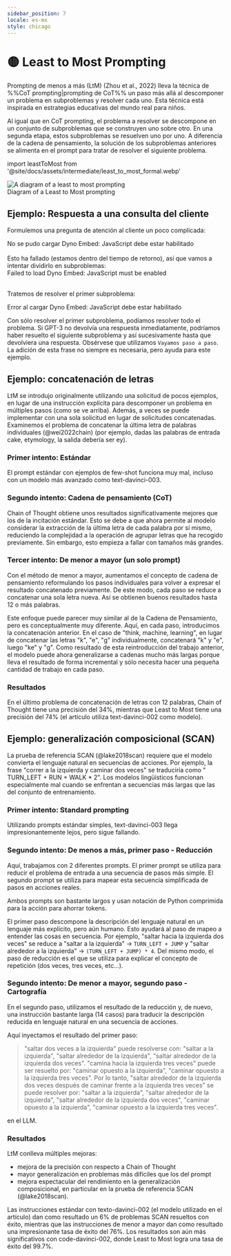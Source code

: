 ```yaml
---
sidebar_position: 7
locale: es-mx
style: chicago
---
```


# 🟡 Least to Most Prompting

Prompting de menos a más (LtM) (Zhou et al., 2022) lleva la técnica de %%CoT prompting|prompting de CoT%% un paso más allá al descomponer un problema en subproblemas y resolver cada uno. Esta técnica está inspirada en estrategias educativas del mundo real para niños.

Al igual que en CoT prompting, el problema a resolver se descompone en un conjunto de subproblemas que se construyen uno sobre otro. En una segunda etapa, estos subproblemas se resuelven uno por uno. A diferencia de la cadena de pensamiento, la solución de los subproblemas anteriores se alimenta en el prompt para tratar de resolver el siguiente problema.

import leastToMost from '@site/docs/assets/intermediate/least_to_most_formal.webp'

<div style={{textAlign: 'center'}}>
  <img src={leastToMost} style={{width: "600px"}}
        alt="A diagram of a least to most prompting" />
</div>

<div style={{textAlign: 'center'}}>
   Diagram of a Least to Most prompting
</div>

## Ejemplo: Respuesta a una consulta del cliente

Formulemos una pregunta de atención al cliente un poco complicada:

<div trydyno-embed="" openai-model="text-davinci-003" initial-prompt="CONSULTA DEL CLIENTE:\nAcabo de comprar una camiseta de tu colección Arnold el 1 de marzo. Vi que estaba en descuento, así que compré una camisa que originalmente costaba $30 y obtuve un 40% de descuento. Vi que tienes un nuevo descuento del 50% para las camisetas. ¿Me pregunto si puedo devolver la camisa y tener suficiente crédito en la tienda para comprar dos de tus camisetas?\n\nINSTRUCCIONES:\nEres un agente de servicio al cliente encargado de responder amablemente a las consultas de los clientes. Las devoluciones son permitidas dentro de los 30 días. La fecha de hoy es el 29 de marzo. Actualmente hay un descuento del 50% en todas las camisetas. Los precios de las camisetas van desde $18-$100 en tu tienda. No inventes ninguna información sobre las políticas de descuento." initial-response="Gracias por su consulta. Desafortunadamente, como compró la camiseta el 1 de marzo, está fuera de nuestra política de devoluciones de 30 días. Sin embargo, actualmente tenemos un descuento del 50% en todas las camisetas, por lo que podría comprar dos camisetas con el mismo monto de crédito en la tienda. Los precios de nuestras camisetas van desde $18-$100. Por favor, háganos saber si tiene alguna otra pregunta." max-tokens="256" box-rows="16" model-temp="0" top-p="0">
    <noscript>No se pudo cargar Dyno Embed: JavaScript debe estar habilitado</noscript>
</div>
<br/>Esto ha fallado (estamos dentro del tiempo de retorno), así que vamos a intentar dividirlo en subproblemas:

<div trydyno-embed="" openai-model="text-davinci-003" initial-prompt="CONSULTA DEL CLIENTE:\nAcabo de comprar una camiseta de tu colección Arnold el 1 de marzo. Vi que estaba en descuento, así que compré una camiseta que originalmente costaba $30, y obtuve un 40% de descuento. Vi que tienes un nuevo descuento para camisetas al 50%. Me pregunto si puedo devolver la camiseta y tener suficiente crédito en la tienda para comprar dos de tus camisetas.\n\nINSTRUCCIONES:\nEres un agente de servicio al cliente encargado de responder amablemente a las consultas de los clientes. Las devoluciones son permitidas dentro de los 30 días. La fecha de hoy es el 29 de marzo. Actualmente hay un descuento del 50% en todas las camisetas. Los precios de las camisetas van desde $18-$100 en tu tienda. No inventes información sobre las políticas de descuento.\n¿Qué subproblemas deben resolverse antes de responder la consulta?" initial-response="1. Determinar si el cliente se encuentra dentro de la ventana de devolución de 30 días.\n2. Calcular la cantidad de crédito en la tienda que el cliente recibiría si devolviera la camiseta.\n3. Calcular el costo de dos camisetas con el actual descuento del 50%.\n4. Determinar si el cliente tiene suficiente crédito en la tienda para comprar dos camisetas." max-tokens="256" box-rows="12" model-temp="0" top-p="0">
    <noscript>Failed to load Dyno Embed: JavaScript must be enabled</noscript>
</div>

<br/>Tratemos de resolver el primer subproblema:

<div trydyno-embed="" openai-model="text-davinci-003" initial-prompt="CONSULTA DEL CLIENTE:\nAcabo de comprar una camiseta de la colección Arnold el 1 de marzo. Vi que estaba en descuento, así que compré una camiseta que originalmente costaba $30, y obtuve un 40% de descuento. Vi que tienen un nuevo descuento para camisetas del 50%. Me pregunto si puedo devolver la camiseta y tener suficiente crédito en la tienda para comprar dos de sus camisetas.\n\nINSTRUCCIONES:\nEres un agente de servicio al cliente encargado de responder amablemente a las consultas de los clientes. Las devoluciones se permiten dentro de los 30 días. La fecha de hoy es el 29 de marzo. Actualmente hay un descuento del 50% en todas las camisetas. Los precios de las camisetas oscilan entre $18 y $100 en su tienda. No invente ninguna información sobre políticas de descuento.\nDetermina si el cliente está dentro de la ventana de devolución de 30 días. Vamos paso a paso." initial-response="Sí, el cliente se encuentra dentro de la ventana de devolución de 30 días. El cliente compró la camiseta el 1 de marzo y la fecha de hoy es el 29 de marzo, lo que está dentro de la ventana de devolución de 30 días. \n\nPor lo tanto, el cliente es elegible para devolver la camiseta y recibir un crédito en la tienda por la compra. El cliente puede usar el crédito en la tienda para comprar dos camisetas con el actual descuento del 50%." max-tokens="256" box-rows="19" model-temp="0" top-p="0">
    <noscript>Error al cargar Dyno Embed: JavaScript debe estar habilitado</noscript>
</div>

Con sólo resolver el primer subproblema, podíamos resolver todo el problema. Si GPT-3 no devolvía una respuesta inmediatamente, podríamos haber resuelto el siguiente subproblema y así sucesivamente hasta que devolviera una respuesta. Obsérvese que utilizamos `Vayamos paso a paso`. La adición de esta frase no siempre es necesaria, pero ayuda para este ejemplo.

## Ejemplo: concatenación de letras

LtM se introdujo originalmente utilizando una solicitud de pocos ejemplos, en lugar de una instrucción explícita para descomponer un problema en múltiples pasos (como se ve arriba). Además, a veces se puede implementar con una sola solicitud en lugar de solicitudes concatenadas. Examinemos el problema de concatenar la última letra de palabras individuales (@wei2022chain) (por ejemplo, dadas las palabras de entrada cake, etymology, la salida debería ser ey).

### Primer intento: Estándar

El prompt estándar con ejemplos de few-shot funciona muy mal, incluso con un modelo más avanzado como text-davinci-003.

<div trydyno-embed="" openai-model="text-davinci-003"
     initial-prompt="Q: think, machine\nA: ke\n\nQ: learning, reasoning, generalization\nA: ggn\n\nQ: artificial, intelligence\nA: le\n\nQ: transformer, language, vision\nA: ren\n\nQ: foo,bar,baz,blip\nA:"
     initial-response="lip"
     max-tokens="256" box-rows="18"
     model-temp="0.2" ></div>

### Segundo intento: Cadena de pensamiento (CoT)

Chain of Thought obtiene unos resultados significativamente mejores que los de la incitación estándar. Esto se debe a que ahora permite al modelo considerar la extracción de la última letra de cada palabra por sí mismo, reduciendo la complejidad a la operación de agrupar letras que ha recogido previamente. Sin embargo, esto empieza a fallar con tamaños más grandes.

<div trydyno-embed="" openai-model="text-davinci-003"
     initial-prompt="Q: think, machine\nA: La última letra de &#34;think&#34; es &#34;k&#34;. La última letra de &#34;machine&#34; es &#34;e&#34;. Entonces &#34;think, machine&#34; es &#34;ke&#34;.\n\nQ: learning, reasoning, generalization\nA: La última letra de &#34;learning&#34; es &#34;g&#34;. La última letra de &#34;reasoning&#34; es &#34;n&#34;. La última letra de &#34;generalization&#34; es &#34;n&#34;. Entonces &#34;learning, reasoning, generalization&#34; es &#34;ggn&#34;.\n\nQ: artificial, intelligence\nA: La última letra de &#34;artificial&#34; es &#34;l&#34;. La última letra de &#34;intelligence&#34; es &#34;e&#34;. Entonces &#34;artificial, intelligence&#34; es &#34;le&#34;.\n\nQ: transformer, language, vision\nA: La última letra de &#34;transformer&#34; es &#34;r&#34;. La última letra de &#34;language&#34; es &#34;e&#34;. La última letra de &#34;vision&#34; es &#34;n&#34;. Entonces &#34;transformer, language, vision&#34; es &#34;ren&#34;.\n\nQ: foo,bar,baz,blip\nA:"
     initial-response="La última letra de &#34;foo&#34; es &#34;o&#34;. La última letra de &#34;bar&#34; es &#34;r&#34;. La última letra de &#34;baz&#34; es &#34;z&#34;. La última letra de &#34;blip&#34; es &#34;p&#34;. Por lo tanto, &#34;foo,bar,baz,blip&#34; es &#34;orzp&#34;."
     max-tokens="256" box-rows="18"
     model-temp="0.2" ></div>

### Tercer intento: De menor a mayor (un solo prompt)

Con el método de menor a mayor, aumentamos el concepto de cadena de pensamiento reformulando los pasos individuales para volver a expresar el resultado concatenado previamente. De este modo, cada paso se reduce a concatenar una sola letra nueva. Así se obtienen buenos resultados hasta 12 o más palabras.

Este enfoque puede parecer muy similar al de la Cadena de Pensamiento, pero es conceptualmente muy diferente. Aquí, en cada paso, introducimos la concatenación anterior. En el caso de "think, machine, learning", en lugar de concatenar las letras "k", "e", "g" individualmente, concatenará "k" y "e", luego "ke" y "g". Como resultado de esta reintroducción del trabajo anterior, el modelo puede ahora generalizarse a cadenas mucho más largas porque lleva el resultado de forma incremental y sólo necesita hacer una pequeña cantidad de trabajo en cada paso.

<div trydyno-embed="" openai-model="text-davinci-003"
     initial-prompt="Q: think, machine\nA: La última letra de &#34;think&#34; es &#34;k&#34;. La última letra de &#34;machine&#34; es &#34;e&#34;. Concatenando &#34;k&#34; y &#34;e&#34; nos da &#34;ke&#34;. Entonces &#34;think, machine&#34; nos da &#34;ke&#34;.\n\nQ: think, machine, learning\nA: &#34;think, machine&#34; entrega &#34;ke&#34;. La última letra de &#34;learning&#34; es &#34;g&#34;. Concatenando &#34;ke&#34; y &#34;g&#34; nos da &#34;keg&#34;. Entonces &#34;think, machine, learning&#34; es &#34;keg&#34;.\n\nQ: transformer, language\nA: La última letra de &#34;transformer&#34; es &#34;r&#34;. La última letra de &#34;language&#34; es &#34;e&#34;. Concatenando &#34;r&#34; y &#34;e&#34; nos da &#34;re&#34;. Entonces &#34;transformer, language&#34; es &#34;re&#34;.\n\nQ: transformer, language, vision\nA: &#34;transformer, language&#34; entrega &#34;re&#34;. La última letra de &#34;vision&#34; es &#34;n&#34;. Concatenando &#34;re&#34; y &#34;n&#34; nos da &#34;ren&#34;. Entonces &#34;transformer, language, vision&#34; es &#34;ren&#34;.\n\nQ: foo,bar,baz,blip,learn,prompting,world,shaking,event,dancefloor,prisma,giraffe\nA:"
     initial-response="La última letra de &#34;foo&#34; es &#34;o&#34;. La última letra de &#34;bar&#34; es &#34;r&#34;. Concatenando &#34;o&#34; y &#34;r&#34; nos da &#34;or&#34;. La última letra de &#34;baz&#34; es &#34;z&#34;. Concatenando &#34;or&#34; y &#34;z&#34; nos da &#34;orz&#34;. La última letra de &#34;blip&#34; es &#34;p&#34;. Concatenando &#34;orz&#34; y &#34;p&#34; nos da &#34;orzp&#34;. La última letra de &#34;learn&#34; es &#34;n&#34;. Concatenando &#34;orzp&#34; y &#34;n&#34; nos da &#34;orzpn&#34;. La última letra de &#34;prompting&#34; es &#34;g&#34;. Concatenando &#34;orzpn&#34; y &#34;g&#34; nos da &#34;orzpng&#34;. La última letra de &#34;world&#34; es &#34;d&#34;. Concatenando &#34;orzpng&#34; y &#34;d&#34; nos da &#34;orzpngd&#34;. La última letra de &#34;shaking&#34; es &#34;g&#34;. Concatenando &#34;orzpngd&#34; y &#34;g&#34; nos da &#34;orzpngdg&#34;. La última letra de &#34;event&#34; es &#34;t&#34;. Concatenando &#34;orzpngdg&#34; y &#34;t&#34; nos da &#34;orzpngdgt&#34;."
     max-tokens="256" box-rows="18"
     model-temp="0.2" ></div>

### Resultados

En el último problema de concatenación de letras con 12 palabras, Chain of Thought tiene una precisión del 34%, mientras que Least to Most tiene una precisión del 74% (el artículo utiliza text-davinci-002 como modelo).

## Ejemplo: generalización composicional (SCAN)

La prueba de referencia SCAN (@lake2018scan) requiere que el modelo convierta el lenguaje natural en secuencias de acciones. Por ejemplo, la frase "correr a la izquierda y caminar dos veces" se traduciría como " TURN_LEFT + RUN + WALK \* 2". Los modelos lingüísticos funcionan especialmente mal cuando se enfrentan a secuencias más largas que las del conjunto de entrenamiento.

### Primer intento: Standard prompting

Utilizando prompts estándar simples, text-davinci-003 llega impresionantemente lejos, pero sigue fallando.

<div trydyno-embed="" openai-model="text-davinci-003"
     initial-prompt="Q: girar a la izquierda\nA: TURN LEFT\n\nQ: girar a la derecha\nA: TURN RIGHT\n\nQ: saltar a la izquierda\nA: TURN LEFT + JUMP\n\nQ: correr a la derecha\nA: TURN RIGHT + RUN\n\nQ: mirar dos veces\nA: LOOK * 2\n\nQ: correr y mirar dos veces\nA: RUN + LOOK * 2\n\nQ: saltar a la derecha tres veces\nA: (TURN RIGHT + JUMP) * 3\n\nQ: caminar después de correr\nA: RUN + WALK\n\nQ: girar en dirección opuesta a la izquierda\nA: TURN LEFT * 2\n\nQ: dar la vuelta a la izquierda\nA: TURN LEFT * 4\n\nQ: girar en dirección opuesta a la derecha\nA: TURN RIGHT * 2\n\nQ: dar la vuelta a la derecha\nA: TURN RIGHT * 4\n\nQ: caminar en dirección opuesta a la izquierda\nA: TURN LEFT * 2 + WALK\n\nQ: caminar alrededor de la izquierda\nA: (TURN LEFT + WALK) * 4\n\nQ: &#34;saltar alrededor de la izquierda dos veces después de caminar en dirección opuesta a la izquierda tres veces&#34; \nA:"
     initial-response="(TURN LEFT * 2 + WALK) * 3 + (TURN LEFT + JUMP) * 2"
     max-tokens="512" box-rows="18"
     model-temp="0.2" ></div>

### Segundo intento: De menos a más, primer paso - Reducción

Aquí, trabajamos con 2 diferentes prompts. El primer prompt se utiliza para reducir el problema de entrada a una secuencia de pasos más simple. El segundo prompt se utiliza para mapear esta secuencia simplificada de pasos en acciones reales.

Ambos prompts son bastante largos y usan notación de Python comprimida para la acción para ahorrar tokens.

El primer paso descompone la descripción del lenguaje natural en un lenguaje más explícito, pero aún humano. Esto ayudará al paso de mapeo a entender las cosas en secuencia.
Por ejemplo, "saltar hacia la izquierda dos veces" se reduce a "saltar a la izquierda" -> `TURN_LEFT + JUMP` y "saltar alrededor a la izquierda" -> `(TURN_LEFT + JUMP) * 4`. Del mismo modo, el paso de reducción es el que se utiliza para explicar el concepto de repetición (dos veces, tres veces, etc...).

<div trydyno-embed="" openai-model="text-davinci-003"
     initial-prompt="Q: mira a la derecha después de mirar dos veces\nA: &#34;mira a la derecha después de mirar dos veces&#34; se puede resolver con: &#34;mira a la derecha&#34;, &#34;mira dos veces&#34;.\n\nQ: salta opuesto a la derecha tres veces y camina\nA: &#34;salta opuesto a la derecha tres veces&#34; se puede resolver con: &#34;salta opuesto a la derecha&#34;, &#34;salta opuesto a la derecha tres veces&#34;. &#34;caminar&#34; se puede resolver con &#34;caminar&#34;. Entonces, &#34;salta opuesto a la derecha tres veces y camina&#34; se puede resolver con: &#34;salta opuesto a la derecha&#34;, &#34;salta opuesto a la derecha tres veces&#34;, &#34;caminar&#34;.\n\nQ: corre a la izquierda dos veces y corre a la derecha\nA: &#34;corre a la izquierda dos veces&#34; se puede resolver con: &#34;corre a la izquierda&#34;, &#34;corre a la izquierda dos veces&#34;. &#34;corre a la derecha&#34; se puede resolver con &#34;corre a la derecha&#34;. Entonces, &#34;corre a la izquierda dos veces y corre a la derecha&#34; se puede resolver con: &#34;corre a la izquierda&#34;, &#34;corre a la izquierda dos veces&#34;, &#34;corre a la derecha&#34;.\n\nQ: corre opuesto a la derecha\nA: &#34;corre opuesto a la derecha&#34; se puede resolver con &#34;corre opuesto a la derecha&#34;.\n\nQ: mira opuesto a la derecha tres veces después de caminar\nA: &#34;mira opuesto a la derecha tres veces&#34; se puede resolver con: &#34;mira opuesto a la derecha&#34;, &#34;mira opuesto a la derecha tres veces&#34;. &#34;caminar&#34; se puede resolver con &#34;caminar&#34;. Entonces, &#34;mira opuesto a la derecha tres veces después de caminar&#34; se puede resolver con: &#34;mira opuesto a la derecha&#34;, &#34;mira opuesto a la derecha tres veces&#34;, &#34;caminar&#34;.\n\nQ: salta alrededor de la derecha\nA: &#34;salta a la derecha&#34; se puede resolver con: &#34;salta a la derecha&#34;, &#34;salta alrededor de la derecha&#34;. Entonces, &#34;salta alrededor de la derecha&#34; se puede resolver con: &#34;salta a la derecha&#34;, &#34;salta alrededor de la derecha&#34;.\n\nQ: mira a la derecha tres veces y camina\nA: &#34;mira a la derecha tres veces&#34; puede ser resuelto por: &#34;mira a la derecha&#34;, &#34;mira alrededor a la derecha&#34;, &#34;mira alrededor a la derecha tres veces&#34;. &#34;caminar&#34; puede ser resuelto por &#34;caminar&#34;. Así que, &#34;mira a la derecha tres veces y camina&#34; puede ser resuelto por: &#34;mira a la derecha&#34;, &#34;mira alrededor a la derecha&#34;, &#34;mira alrededor a la derecha tres veces&#34;, &#34;caminar&#34;.\n\nQ: gira a la derecha después de correr a la derecha tres veces\nA: &#34;gira a la derecha&#34; puede ser resuelto por: &#34;gira a la derecha&#34;. &#34;correr a la derecha tres veces&#34; puede ser resuelto por: &#34;correr a la derecha&#34;, &#34;correr a la derecha tres veces&#34;. Así que, &#34;gira a la derecha después de correr a la derecha tres veces&#34; puede ser resuelto por: &#34;gira a la derecha&#34;, &#34;correr a la derecha&#34;, &#34;correr a la derecha tres veces&#34;.\n\nQ: salta alrededor a la izquierda dos veces después de caminar opuesto a la izquierda tres veces\nA:"
     initial-response="&#34;saltar alrededor de la izquierda dos veces&#34; se puede resolver como: &#34;saltar a la izquierda&#34;, &#34;saltar alrededor de la izquierda&#34;, &#34;saltar alrededor de la izquierda dos veces&#34;. &#34;caminar opuesto a la izquierda tres veces&#34; se puede resolver como: &#34;caminar opuesto a la izquierda&#34;, &#34;caminar opuesto a la izquierda tres veces&#34;. Por lo tanto, &#34;saltar alrededor de la izquierda dos veces después de caminar opuesto a la izquierda tres veces&#34; se puede resolver como: &#34;saltar a la izquierda&#34;, &#34;saltar alrededor de la izquierda&#34;, &#34;saltar alrededor de la izquierda dos veces&#34;, &#34;caminar opuesto a la izquierda&#34;, &#34;caminar opuesto a la izquierda tres veces&#34;."
     max-tokens="256" box-rows="18"
     model-temp="0.2" ></div>

### Segundo intento: De menor a mayor, segundo paso - Cartografía

En el segundo paso, utilizamos el resultado de la reducción y, de nuevo, una instrucción bastante larga (14 casos) para traducir la descripción reducida en lenguaje natural en una secuencia de acciones.

Aquí inyectamos el resultado del primer paso:

> "saltar dos veces a la izquierda" puede resolverse con: "saltar a la izquierda", "saltar alrededor de la izquierda", "saltar alrededor de la izquierda dos veces". "camina hacia la izquierda tres veces" puede ser resuelto por: "caminar opuesto a la izquierda", "caminar opuesto a la izquierda tres veces". Por lo tanto, "saltar alrededor de la izquierda dos veces después de caminar frente a la izquierda tres veces" se puede resolver por: "saltar a la izquierda", "saltar alrededor de la izquierda", "saltar alrededor de la izquierda dos veces", "caminar opuesto a la izquierda", "caminar opuesto a la izquierda tres veces".

en el LLM.

<div trydyno-embed="" openai-model="text-davinci-003"
     initial-prompt="Q: turn left\nA: &#34;turn left&#34; produce &#34;TURN LEFT&#34;.\n\nQ: turn right\nA: &#34;turn right&#34; produce &#34;TURN RIGHT&#34;.\n\nQ: jump left\nA: La salida de &#34;jump left&#34; concatena: la salida de &#34;turn left&#34;, la salida de &#34;jump&#34;. &#34;turn left&#34; produce &#34;TURN LEFT&#34;. &#34;jump&#34; produce &#34;JUMP&#34;. Entonces concatenando la salida de &#34;turn left&#34; y la salida de &#34;jump&#34; conduce a &#34;TURN LEFT&#34; &#43; &#34;JUMP&#34;. Entonces la salida de &#34;jump left&#34; es &#34;TURN LEFT&#34; &#43; &#34;JUMP&#34;.\n\nQ: run right\nA: La salida de &#34;run right&#34; concatena: la salida de &#34;turn right&#34;, la salida de &#34;run&#34;. &#34;turn right&#34; produce &#34;TURN RIGHT&#34;. &#34;run&#34; produce &#34;RUN&#34;. Entonces concatenando la salida de &#34;turn right&#34; y la salida de &#34;run&#34; conduce a &#34;TURN RIGHT&#34; &#43; &#34;RUN&#34;. Entonces la salida de &#34;run right&#34; es &#34;TURN RIGHT&#34; &#43; &#34;RUN&#34;.\n\nQ: look twice\nA: La salida de &#34;look twice&#34; concatena: la salida de &#34;look&#34;, la salida de &#34;look&#34;. &#34;look&#34; produce &#34;LOOK&#34;. Entonces repitiendo la salida de &#34;look&#34; dos veces conduce a &#34;LOOK&#34; * 2. Entonces la salida de &#34;look twice&#34; es &#34;LOOK&#34; * 2.\n\nQ: run and look twice\nA: La salida de &#34;run and look twice&#34; concatena: la salida de &#34;run&#34;, la salida de &#34;look twice&#34;. &#34;run&#34; produce &#34;RUN&#34;. &#34;look twice&#34; produce &#34;LOOK&#34; * 2. Entonces concatenando la salida de &#34;run&#34; y la salida de &#34;look twice&#34; conduce a &#34;RUN&#34; &#43; &#34;LOOK&#34; * 2. Entonces la salida de &#34;run and look twice&#34; es &#34;RUN&#34; &#43; &#34;LOOK&#34; * 2.\n\nQ: jump right thrice\nA: La salida de &#34;jump right thrice&#34; concatena: la salida de &#34;jump right&#34;, la salida de &#34;jump right&#34;, la salida de &#34;jump right&#34;. &#34;jump right&#34; produce &#34;TURN RIGHT&#34; &#43; &#34;JUMP&#34;. Entonces repitiendo la salida de &#34;jump right&#34; tres veces nos da (&#34;TURN RIGHT&#34; &#43; &#34;JUMP&#34;) * 3. Entonces la salida de &#34;jump right thrice&#34; is (&#34;TURN RIGHT&#34; &#43; &#34;JUMP&#34;) * 3.\n\nQ: walk after run\nA: La salida de &#34;walk after run&#34; concatena: la salida de &#34;run&#34;, la salida de &#34;walk&#34;. &#34;run&#34; produce &#34;RUN&#34;. &#34;walk&#34; produce &#34;WALK&#34;. Entonces concatenando la salida de &#34;run&#34; y la salida de &#34;walk&#34; conduce a &#34;RUN&#34; &#43; &#34;WALK&#34;. Entonces la salida de &#34;walk after run&#34; es &#34;RUN&#34; &#43; &#34;WALK&#34;.\n\nQ: turn opposite left\nA: La salida de &#34;turn opposite left&#34; concatena: la salida de &#34;turn left&#34;, la salida de &#34;turn left&#34;. &#34;turn left&#34; produce &#34;TURN LEFT&#34;. Entonces repitiendo la salida de &#34;turn left&#34; twice leads to &#34;TURN LEFT&#34; * 2. Entonces la salida de &#34;turn opposite left&#34; es &#34;TURN LEFT&#34; * 2.\n\nQ: turn around left\nA: La salida de &#34;turn around left&#34; concatena: la salida de &#34;turn left&#34;, la salida de &#34;turn left&#34;, la salida de &#34;turn left&#34;, la salida de &#34;turn left&#34;. &#34;turn left&#34; produce &#34;TURN LEFT&#34;. Entonces repitiendo la salida de &#34;turn left&#34; cuatro veces nos da &#34;TURN LEFT&#34; * 4. Entonces la salida de &#34;turn around left&#34; es &#34;TURN LEFT&#34; * 4.\n\nQ: turn opposite right\nA: La salida de &#34;turn opposite right&#34; concatena: la salida de &#34;turn right&#34;, la salida de &#34;turn right&#34;. &#34;turn right&#34; produce &#34;TURN RIGHT&#34;. Entonces repitiendo la salida de &#34;turn right&#34; twice leads to &#34;TURN RIGHT&#34; * 2. Entonces la salida de &#34;turn opposite right&#34; es &#34;TURN RIGHT&#34; * 2.\n\nQ: turn around right\nA: La salida de &#34;turn around right&#34; concatena: la salida de &#34;turn right&#34;, la salida de &#34;turn right&#34;, la salida de &#34;turn right&#34;, la salida de &#34;turn right&#34;. &#34;turn right&#34; produce &#34;TURN RIGHT&#34;. Entonces repitiendo la salida de &#34;turn right&#34; cuatro veces nos da &#34;TURN RIGHT&#34; * 4. Entonces la salida de &#34;turn around right&#34; es &#34;TURN RIGHT&#34; * 4.\n\nQ: walk opposite left\nA: La salida de &#34;walk opposite left&#34; concatena: la salida de &#34;turn opposite left&#34;, la salida de &#34;walk&#34;. &#34;turn opposite left&#34; produce &#34;TURN LEFT&#34; * 2. &#34;walk&#34; produce &#34;WALK&#34;. Entonces concatenando la salida de &#34;turn opposite left&#34; y la salida de &#34;walk&#34; conduce a &#34;TURN LEFT&#34; * 2 &#43; &#34;WALK&#34;. Entonces la salida de &#34;walk opposite left&#34; es &#34;TURN LEFT&#34; * 2 &#43; &#34;WALK&#34;.\n\nQ: walk around left\nA: La salida de &#34;walk around left&#34; concatena: la salida de &#34;walk left&#34;, la salida de &#34;walk left&#34;, la salida de &#34;walk left&#34;, la salida de &#34;walk left&#34;. &#34;walk left&#34; produce &#34;TURN LEFT&#34; &#43; &#34;WALK&#34;. Entonces repitiendo la salida de &#34;walk around left&#34; cuatro veces nos da (&#34;TURN LEFT&#34; &#43; &#34;WALK&#34;) * 4. Entonces la salida de &#34;walk around left&#34; is (&#34;TURN LEFT&#34; &#43; &#34;WALK&#34;) * 4.\n\nQ: &#34;jump around left twice after walk opposite left thrice&#34; \nA:"
     initial-response="La salida de &#34;jump around left twice after walk opposite left thrice&#34; concatena: la salida de &#34;walk opposite left thrice&#34;, la salida de &#34;jump around left twice&#34;. &#34;walk opposite left thrice&#34; outputs &#34;TURN LEFT&#34; * 2 + &#34;WALK&#34; * 3. &#34;jump around left twice&#34; outputs (&#34;TURN LEFT&#34; + &#34;JUMP&#34;) * 4. Entonces concatenando la salida de &#34;walk opposite left thrice&#34; and la salida de &#34;jump around left twice&#34; conduce a &#34;TURN LEFT&#34; * 2 + &#34;WALK&#34; * 3 + (&#34;TURN LEFT&#34; + &#34;JUMP&#34;) * 4. Entonces la salida de &#34;jump around left twice after walk opposite left thrice&#34; es &#34;TURN LEFT&#34; * 2 + &#34;WALK&#34; * 3 + (&#34;TURN LEFT&#34; + &#34;JUMP&#34;) * 4."
     max-tokens="1024" box-rows="18"
     model-temp="0.2" ></div>

### Resultados

LtM conlleva múltiples mejoras:

- mejora de la precisión con respecto a Chain of Thought
- mayor generalización en problemas más difíciles que los del prompt
- mejora espectacular del rendimiento en la generalización composicional, en particular en la prueba de referencia SCAN (@lake2018scan).

Las instrucciones estándar con texto-davinci-002 (el modelo utilizado en el artículo) dan como resultado un 6% de problemas SCAN resueltos con éxito, mientras que las instrucciones de menor a mayor dan como resultado una impresionante tasa de éxito del 76%. Los resultados son aún más significativos con code-davinci-002, donde Least to Most logra una tasa de éxito del 99.7%.
